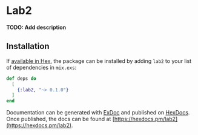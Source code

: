 # Lab2

**TODO: Add description**

## Installation

If [available in Hex](https://hex.pm/docs/publish), the package can be installed
by adding `lab2` to your list of dependencies in `mix.exs`:

```elixir
def deps do
  [
    {:lab2, "~> 0.1.0"}
  ]
end
```

Documentation can be generated with [ExDoc](https://github.com/elixir-lang/ex_doc)
and published on [HexDocs](https://hexdocs.pm). Once published, the docs can
be found at [https://hexdocs.pm/lab2](https://hexdocs.pm/lab2).

